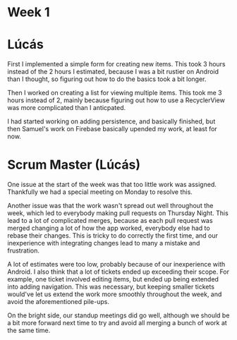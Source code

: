 # Week 1

# Lúcás

First I implemented a simple form for creating new items. This took 3 hours instead of the
2 hours I estimated, because I was a bit rustier on Android than I thought, so figuring
out how to do the basics took a bit longer.

Then I worked on creating a list for viewing multiple items. This took me 3 hours instead
of 2, mainly because figuring out how to use a RecyclerView was more complicated
than I anticpated.

I had started working on adding persistence, and basically finished, but then Samuel's
work on Firebase basically upended my work, at least for now.

# Scrum Master (Lúcás)

One issue at the start of the week was that too little work was assigned. Thankfully
we had a special meeting on Monday to resolve this.

Another issue was that the work wasn't spread out well throughout the week, which led
to everybody making pull requests on Thursday Night. This lead to a lot of complicated
merges, because as each pull request was merged changing a lot of how the app worked,
everybody else had to rebase their changes. This is tricky to do correctly
the first time, and our inexperience with integrating changes lead to many a mistake
and frustration.

A lot of estimates were too low, probably because of our inexperience with Android.
I also think that a lot of tickets ended up exceeding their scope. For example,
one ticket involved editing items, but ended up being extended into adding navigation. This
was necessary, but keeping smaller tickets would've let us extend the work more smoothly
throughout the week, and avoid the aforementioned pile-ups.

On the bright side, our standup meetings did go well, although we should be a bit
more forward next time to try and avoid all merging a bunch of work at the same time.